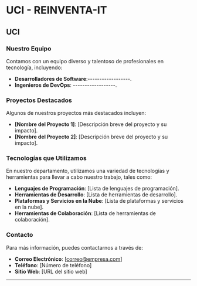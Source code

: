 # UCI - REINVENTA-IT
<!-- Título de la organización -->
## UCI

<!-- Breve descripción de la empresa -->

### Nuestro Equipo

<!-- Descripción del equipo y roles principales -->
Contamos con un equipo diverso y talentoso de profesionales en tecnología, incluyendo:

- **Desarrolladores de Software**:------------------.
- **Ingenieros de DevOps**: ------------------.

### Proyectos Destacados

<!-- Ejemplos de proyectos importantes realizados por el departamento -->
Algunos de nuestros proyectos más destacados incluyen:

- **[Nombre del Proyecto 1]**: [Descripción breve del proyecto y su impacto].
- **[Nombre del Proyecto 2]**: [Descripción breve del proyecto y su impacto].

### Tecnologías que Utilizamos

<!-- Lista de tecnologías y herramientas utilizadas por el departamento -->
En nuestro departamento, utilizamos una variedad de tecnologías y herramientas para llevar a cabo nuestro trabajo, tales como:

- **Lenguajes de Programación**: [Lista de lenguajes de programación].
- **Herramientas de Desarrollo**: [Lista de herramientas de desarrollo].
- **Plataformas y Servicios en la Nube**: [Lista de plataformas y servicios en la nube].
- **Herramientas de Colaboración**: [Lista de herramientas de colaboración].

### Contacto

<!-- Información de contacto del departamento de tecnología -->
Para más información, puedes contactarnos a través de:

- **Correo Electrónico**: [correo@empresa.com]
- **Teléfono**: [Número de teléfono]
- **Sitio Web**: [URL del sitio web]

---

<!-- Comentarios adicionales -->
<!-- Puedes agregar secciones adicionales según sea necesario, como logros, certificaciones, etc. -->
